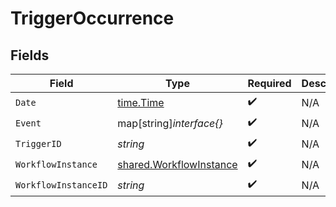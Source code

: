 # TriggerOccurrence


## Fields

| Field                                                                     | Type                                                                      | Required                                                                  | Description                                                               |
| ------------------------------------------------------------------------- | ------------------------------------------------------------------------- | ------------------------------------------------------------------------- | ------------------------------------------------------------------------- |
| `Date`                                                                    | [time.Time](https://pkg.go.dev/time#Time)                                 | :heavy_check_mark:                                                        | N/A                                                                       |
| `Event`                                                                   | map[string]*interface{}*                                                  | :heavy_check_mark:                                                        | N/A                                                                       |
| `TriggerID`                                                               | *string*                                                                  | :heavy_check_mark:                                                        | N/A                                                                       |
| `WorkflowInstance`                                                        | [shared.WorkflowInstance](../../../pkg/models/shared/workflowinstance.md) | :heavy_check_mark:                                                        | N/A                                                                       |
| `WorkflowInstanceID`                                                      | *string*                                                                  | :heavy_check_mark:                                                        | N/A                                                                       |